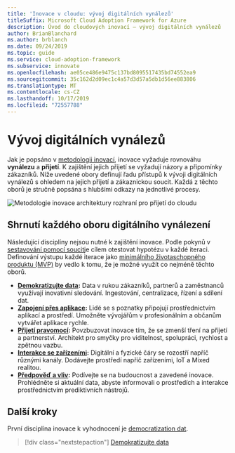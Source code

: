 ```yaml
---
title: 'Inovace v cloudu: vývoj digitálních vynálezů'
titleSuffix: Microsoft Cloud Adoption Framework for Azure
description: Úvod do cloudových inovací – vývoj digitálních vynálezů
author: BrianBlanchard
ms.author: brblanch
ms.date: 09/24/2019
ms.topic: guide
ms.service: cloud-adoption-framework
ms.subservice: innovate
ms.openlocfilehash: ae05ce486e9475c137bd8095517435bd74552ea9
ms.sourcegitcommit: 35c162d2d09ec1c4a57d3d57a5db1d56ee883806
ms.translationtype: MT
ms.contentlocale: cs-CZ
ms.lasthandoff: 10/17/2019
ms.locfileid: "72557788"
---
```

# <a name="developing-digital-inventions"></a>Vývoj digitálních vynálezů

Jak je popsáno v [metodologii inovací](./index.md), inovace vyžaduje rovnováhu **vynálezu** a **přijetí**. K zajištění jejich přijetí se vyžadují názory a připomínky zákazníků. Níže uvedené obory definují řadu přístupů k vývoji digitálních vynálezů s ohledem na jejich přijetí a zákaznickou soucit. Každá z těchto oborů je stručně popsána s hlubšími odkazy na jednotlivé procesy.

![Metodologie inovace architektury rozhraní pro přijetí do cloudu](../../_images/innovate/innovate-methodology.png)

## <a name="summary-of-each-discipline-of-digital-invention"></a>Shrnutí každého oboru digitálního vynálezení

Následující disciplíny nejsou nutné k zajištění inovace. Podle pokynů v [sestavování pomocí soucit](./build.md)je cílem otestovat hypotézu v každé iteraci. Definování výstupu každé iterace jako [minimálního životaschopného produktu (MVP)](./build.md#build-a-minimum-viable-product-mvp) by vedlo k tomu, že je možné využít co nejméně těchto oborů.

- **[Demokratizujte data](./data.md):** Data v rukou zákazníků, partnerů a zaměstnanců využívají inovativní sledování. Ingestování, centralizace, řízení a sdílení dat.
- **[Zapojení přes aplikace](./apps.md):** Lidé se s poznatky připojují prostřednictvím aplikací a prostředí. Umožněte vývojářům v profesionálním a občanům vytvářet aplikace rychle.
- **[Přijetí pravomocí](./ci-cd.md):** Povzbuzovat inovace tím, že se zmenší tření na přijetí a partnerství. Architekt pro smyčky pro viditelnost, spolupráci, rychlost a zpětnou vazbu.
- **[Interakce se zařízeními](./devices.md):** Digitální a fyzické čáry se rozostří napříč různými kanály. Dodávejte prostředí napříč zařízeními, IoT a Mixed realitou.
- **[Předpověď a vliv](./predict.md):** Podívejte se na budoucnost a zavedené inovace. Prohlédněte si aktuální data, abyste informovali o prostředích a interakce prostřednictvím prediktivních nástrojů.

## <a name="next-steps"></a>Další kroky

První disciplína inovace k vyhodnocení je [democratization dat](./data.md).

> [!div class="nextstepaction"]
> [Demokratizujte data](./data.md)
